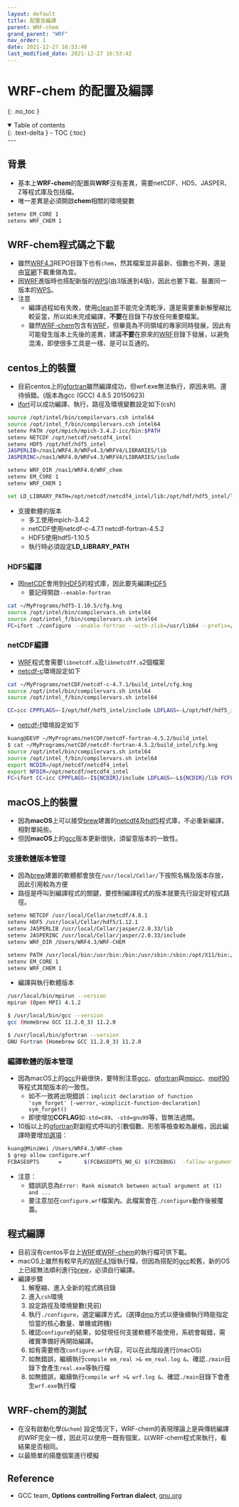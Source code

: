```yaml
---
layout: default
title: 配置及編譯
parent: WRF-chem
grand_parent: "WRF"
nav_order: 1
date: 2021-12-27 16:53:48
last_modified_date: 2021-12-27 16:53:42
---
```


# WRF-chem 的配置及編譯 

{: .no_toc }

<details open markdown="block">
  <summary>
    Table of contents
  </summary>
  {: .text-delta }
- TOC
{:toc}
</details>
---

## 背景
- 基本上**WRF-chem**的配置與**WRF**沒有差異，需要netCDF、HD5、JASPER、Z等程式庫及包括檔。
- 唯一差異是必須開啟**chem**相關的環境變數

```bash
setenv EM_CORE 1
setenv WRF_CHEM 1
```

## WRF-chem程式碼之下載
- 雖然[WRF4.3](https://github.com/wrf-model/WRF)REPO目錄下也有`chem`，然其檔案並非最新、個數也不夠，還是由[官網](https://www2.mmm.ucar.edu/wrf/users/download/get_sources.html#WRF-Chem)下載重做為宜。
- 因[WRF]()進版時也搭配新版的[WPS](https://github.com/wrf-model/WPS)(由3版進到4版)，因此也要下載、裝置同一版本的[WPS]()。
- 注意
  - 編譯過程如有失敗，使用[clean](https://github.com/wrf-model/WRF/blob/master/clean)並不能完全清乾淨，還是需要重新解壓縮比較妥當，所以如未完成編譯，**不要**在目錄下存放任何重要檔案。
  - 雖然[WRF-chem]()包含有[WRF]()，但畢竟為不同領域的專家同時發展，因此有可能發生版本上先後的差異，建議**不要**在原來的[WRF]()目錄下發展，以避免混淆，即使很多工具是一樣、是可以互通的。

## centos上的裝置
- 目前centos上的[gfortran]()雖然編譯成功，但wrf.exe無法執行，原因未明、還待偵錯。(版本為gcc (GCC) 4.8.5 20150623)
- [ifort]()可以成功編譯、執行，路徑及環境變數設定如下(csh)

```bash
source /opt/intel/bin/compilervars.csh intel64
source /opt/intel_f/bin/compilervars.csh intel64
setenv PATH /opt/mpich/mpich-3.4.2-icc/bin:$PATH
setenv NETCDF /opt/netcdf/netcdf4_intel
setenv HDF5 /opt/hdf/hdf5_intel
JASPERLIB=/nas1/WRF4.0/WRFv4.3/WRFV4/LIBRARIES/lib
JASPERINC=/nas1/WRF4.0/WRFv4.3/WRFV4/LIBRARIES/include

setenv WRF_DIR /nas1/WRF4.0/WRF_chem
setenv EM_CORE 1
setenv WRF_CHEM 1

set LD_LIBRARY_PATH=/opt/netcdf/netcdf4_intel/lib:/opt/hdf/hdf5_intel/lib:/nas1/WRF4.0/WRFv4.3/WRFV4/LIBRARIES/lib:/opt/intel/compilers_and_libraries_2020.0.166/linux/compiler/lib/intel64_lin
```
- 支援軟體的版本
  - 多工使用mpich-3.4.2
  - netCDF使用netcdf-c-4.7.1  netcdf-fortran-4.5.2
  - HDF5使用hdf5-1.10.5
  - 執行時必須設定**LD_LIBRARY_PATH**

### HDF5編譯
- 因[netCDF]()會用到[HDF5]()的程式庫，因此要先編譯[HDF5]()
  - 要記得開啟`--enable-fortran`

```bash
cat ~/MyPrograms/hdf5-1.10.5/cfg.kng
source /opt/intel/bin/compilervars.sh intel64
source /opt/intel_f/bin/compilervars.sh intel64
FC=ifort ./configure --enable-fortran --with-zlib=/usr/lib64 --prefix=/opt/hdf/hdf5_intel
```

### netCDF編譯
- [WRF]()程式會需要`libnetcdf.a`及`libnetcdff.a`2個檔案
- [netcdf-c]()環境設定如下

```bash
cat ~/MyPrograms/netCDF/netcdf-c-4.7.1/build_intel/cfg.kng
source /opt/intel/bin/compilervars.sh intel64
source /opt/intel_f/bin/compilervars.sh intel64

CC=icc CPPFLAGS=-I/opt/hdf/hdf5_intel/include LDFLAGS=-L/opt/hdf/hdf5_intel/lib ../configure --prefix=/opt/netcdf/netcdf4_intel  --disable-dap --with-zlib=/usr/lib64 --enable-netcdf4
```    
- [netcdf-f]()環境設定如下

```bash
kuang@DEVP ~/MyPrograms/netCDF/netcdf-fortran-4.5.2/build_intel
$ cat ~/MyPrograms/netCDF/netcdf-fortran-4.5.2/build_intel/cfg.kng
source /opt/intel/bin/compilervars.sh intel64
source /opt/intel_f/bin/compilervars.sh intel64
export NCDIR=/opt/netcdf/netcdf4_intel
export NFDIR=/opt/netcdf/netcdf4_intel
FC=ifort CC=icc CPPFLAGS=-I${NCDIR}/include LDFLAGS=-L${NCDIR}/lib FCFLAG=' -auto -warn notruncated_source -Bstatic -static-intel -O3 -unroll -stack_temps -safe_cray_ptr -convert big_endian -assume byterecl -traceback -xHost -qopenmp' ../configure --prefix=${NFDIR} --enable-netcdf4
```

## macOS上的裝置
- 因為**macOS**上可以接受[brew]()建置的[netcdf4]()及[hdf5]()程式庫，不必重新編譯，相對單純些。
- 但因**macOS**上的[gcc]()版本更新很快，須留意版本的一致性。

### 支援軟體版本管理
- 因為[brew]()建置的軟體都會放在`/usr/local/Cellar/`下按照名稱及版本存放，因此引用較為方便
- 路徑是呼叫到編譯程式的關鍵，要控制編譯程式的版本就要先行設定好程式路徑。

```bash
setenv NETCDF /usr/local/Cellar/netcdf/4.8.1
setenv HDF5 /usr/local/Cellar/hdf5/1.12.1
setenv JASPERLIB /usr/local/Cellar/jasper/2.0.33/lib
setenv JASPERINC /usr/local/Cellar/jasper/2.0.33/include
setenv WRF_DIR /Users/WRF4.3/WRF-CHEM

setenv PATH /usr/local/bin:/usr/bin:/bin:/usr/sbin:/sbin:/opt/X11/bin:/usr/local/opt/coreutils/libexec/gnubin:.:/Users/kuang/bin:/opt/local/bin:/opt/local/sbin:/opt/grads-2.2.1/bin
setenv EM_CORE 1
setenv WRF_CHEM 1
```
- 編譯與執行軟體版本

```bash
/usr/local/bin/mpirun --version
mpirun (Open MPI) 4.1.2

$ /usr/local/bin/gcc --version
gcc (Homebrew GCC 11.2.0_3) 11.2.0

$ /usr/local/bin/gfortran --version
GNU Fortran (Homebrew GCC 11.2.0_3) 11.2.0
```

### 編譯軟體的版本管理
- 因為macOS上的[gcc]()升級很快，要特別注意[gcc]()、[gfortran]()與[mpicc]()、[mpif90]()等程式其間版本的一致性。
  - 如不一致將出現錯誤：`implicit declaration of function 'sym_forget' [-werror,-wimplicit-function-declaration] sym_forget()`
  - 即使增加**CCFLAG**如`-std=c89`、`-std=gnu99`等，皆無法過關。
- 10版以上的[gfortran](https://matsci.org/t/macos-install-gfortran-issues/4990)對副程式呼叫的引數個數、形態等檢查較為嚴格，因此編譯時要增加[選項](https://gcc.gnu.org/onlinedocs/gfortran/Fortran-Dialect-Options.html)：
```bash
kuang@MiniWei /Users/WRF4.3/WRF-chem
$ grep allow configure.wrf
FCBASEOPTS      =       $(FCBASEOPTS_NO_G) $(FCDEBUG)  -fallow-argument-mismatch -fallow-invalid-boz
```
- 注意：
  - 錯誤訊息為`Error: Rank mismatch between actual argument at (1) and ...`
  - 要注意加在`configure.wrf`檔案內。此檔案會在`./configure`動作後被覆蓋。

## 程式編譯
- 目前沒有centos平台上[WRF]()或[WRF-chem]()的執行檔可供下載。
- macOS上雖然有較早先的[WRF4.1](https://github.com/WRF-CMake/wrf)版執行檔，但因為搭配的[gcc]()較舊，新的OS上已經無法順利進行[brew]()，必須自行編譯。
- 編譯步驟
  1. 解壓縮、進入全新的程式碼目錄
  1. 進入`csh`環境
  1. 設定路徑及環境變數(見前)
  1. 執行`./configure`，選定編譯方式。(選擇[dmp](https://www.researchgate.net/figure/Comparison-of-SMP-and-DMP-Architecture_fig1_265002373)方式以便後續執行時能指定恰當的核心數量、單機或跨機)
  1. 確認`configure`的結果，如發現任何支援軟體不能使用，系統會報錯，需確實準備好再開始編譯。
  1. 如有需要修改`configure.wrf`內容，可以在此階段進行(macOS)
  1. 如無錯誤，繼續執行`compile em_real >& em_real.log &`、確認`./main`目錄下會產生`real.exe`等執行檔
  1. 如無錯誤，繼續執行`compile wrf >& wrf.log &`、確認`./main`目錄下會產生`wrf.exe`執行檔

## WRF-chem的測試
- 在沒有啟動化學(`&chem`) 設定情況下，WRF-chem的表現理論上是與傳統編譯的WRF完全一樣，因此可以使用一既有個案，以WRF-chem程式來執行，看結果是否相同。
- 以最簡單的揚塵個案進行模擬
 
## Reference
- GCC team, **Options controlling Fortran dialect**, [gnu.org](https://gcc.gnu.org/onlinedocs/gfortran/Fortran-Dialect-Options.html)